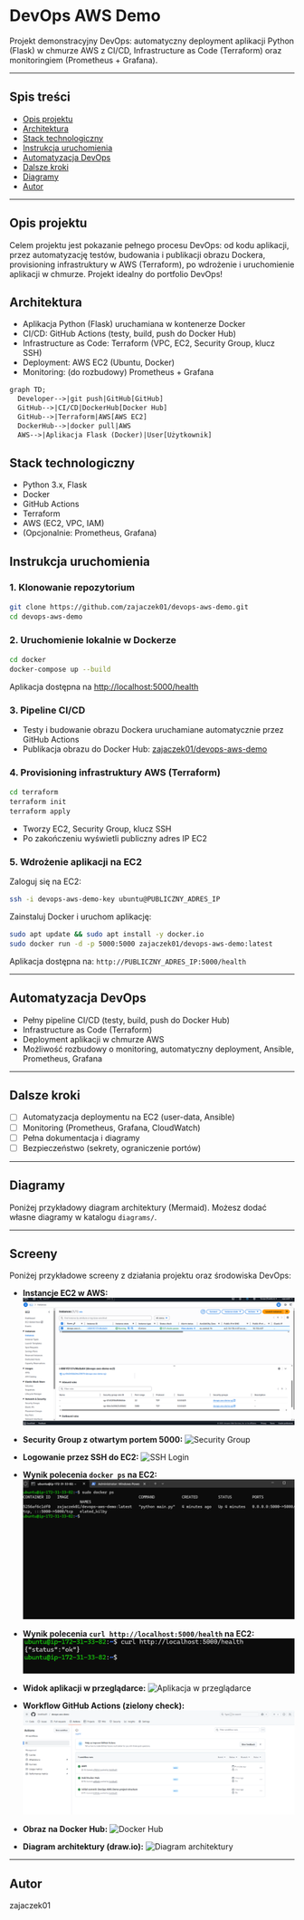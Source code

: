 # DevOps AWS Demo

Projekt demonstracyjny DevOps: automatyczny deployment aplikacji Python (Flask) w chmurze AWS z CI/CD, Infrastructure as Code (Terraform) oraz monitoringiem (Prometheus + Grafana).

---

## Spis treści
- [Opis projektu](#opis-projektu)
- [Architektura](#architektura)
- [Stack technologiczny](#stack-technologiczny)
- [Instrukcja uruchomienia](#instrukcja-uruchomienia)
- [Automatyzacja DevOps](#automatyzacja-devops)
- [Dalsze kroki](#dalsze-kroki)
- [Diagramy](#diagramy)
- [Autor](#autor)

---

## Opis projektu
Celem projektu jest pokazanie pełnego procesu DevOps: od kodu aplikacji, przez automatyzację testów, budowania i publikacji obrazu Dockera, provisioning infrastruktury w AWS (Terraform), po wdrożenie i uruchomienie aplikacji w chmurze. Projekt idealny do portfolio DevOps!

## Architektura
- Aplikacja Python (Flask) uruchamiana w kontenerze Docker
- CI/CD: GitHub Actions (testy, build, push do Docker Hub)
- Infrastructure as Code: Terraform (VPC, EC2, Security Group, klucz SSH)
- Deployment: AWS EC2 (Ubuntu, Docker)
- Monitoring: (do rozbudowy) Prometheus + Grafana

```mermaid
graph TD;
  Developer-->|git push|GitHub[GitHub]
  GitHub-->|CI/CD|DockerHub[Docker Hub]
  GitHub-->|Terraform|AWS[AWS EC2]
  DockerHub-->|docker pull|AWS
  AWS-->|Aplikacja Flask (Docker)|User[Użytkownik]
```

## Stack technologiczny
- Python 3.x, Flask
- Docker
- GitHub Actions
- Terraform
- AWS (EC2, VPC, IAM)
- (Opcjonalnie: Prometheus, Grafana)

## Instrukcja uruchomienia

### 1. Klonowanie repozytorium
```sh
git clone https://github.com/zajaczek01/devops-aws-demo.git
cd devops-aws-demo
```

### 2. Uruchomienie lokalnie w Dockerze
```sh
cd docker
docker-compose up --build
```
Aplikacja dostępna na [http://localhost:5000/health](http://localhost:5000/health)

### 3. Pipeline CI/CD
- Testy i budowanie obrazu Dockera uruchamiane automatycznie przez GitHub Actions
- Publikacja obrazu do Docker Hub: [zajaczek01/devops-aws-demo](https://hub.docker.com/r/zajaczek01/devops-aws-demo)

### 4. Provisioning infrastruktury AWS (Terraform)
```sh
cd terraform
terraform init
terraform apply
```
- Tworzy EC2, Security Group, klucz SSH
- Po zakończeniu wyświetli publiczny adres IP EC2

### 5. Wdrożenie aplikacji na EC2
Zaloguj się na EC2:
```sh
ssh -i devops-aws-demo-key ubuntu@PUBLICZNY_ADRES_IP
```
Zainstaluj Docker i uruchom aplikację:
```sh
sudo apt update && sudo apt install -y docker.io
sudo docker run -d -p 5000:5000 zajaczek01/devops-aws-demo:latest
```
Aplikacja dostępna na: `http://PUBLICZNY_ADRES_IP:5000/health`

---

## Automatyzacja DevOps
- Pełny pipeline CI/CD (testy, build, push do Docker Hub)
- Infrastructure as Code (Terraform)
- Deployment aplikacji w chmurze AWS
- Możliwość rozbudowy o monitoring, automatyczny deployment, Ansible, Prometheus, Grafana

---

## Dalsze kroki
- [ ] Automatyzacja deploymentu na EC2 (user-data, Ansible)
- [ ] Monitoring (Prometheus, Grafana, CloudWatch)
- [ ] Pełna dokumentacja i diagramy
- [ ] Bezpieczeństwo (sekrety, ograniczenie portów)

---

## Diagramy
Poniżej przykładowy diagram architektury (Mermaid). Możesz dodać własne diagramy w katalogu `diagrams/`.

---

## Screeny

Poniżej przykładowe screeny z działania projektu oraz środowiska DevOps:

- **Instancje EC2 w AWS:**
  ![EC2 Instances](diagrams/aws_instances.png)

- **Security Group z otwartym portem 5000:**
  ![Security Group](diagrams/aws_security_group.png)

- **Logowanie przez SSH do EC2:**
  ![SSH Login](diagrams/ssh_login.png)

- **Wynik polecenia `docker ps` na EC2:**
  ![Docker PS](diagrams/docker_ps.png)

- **Wynik polecenia `curl http://localhost:5000/health` na EC2:**
  ![Docker Curl](diagrams/docker_curl.png)

- **Widok aplikacji w przeglądarce:**
  ![Aplikacja w przeglądarce](diagrams/browser_health.png)

- **Workflow GitHub Actions (zielony check):**
  ![GitHub Actions](diagrams/github_actions.png)

- **Obraz na Docker Hub:**
  ![Docker Hub](diagrams/docker_hub.png)

- **Diagram architektury (draw.io):**
  ![Diagram architektury](diagrams/devops-aws-demo-architecture-icons.png)

---

## Autor
zajaczek01 